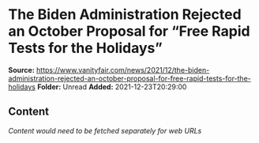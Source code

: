 # The Biden Administration Rejected an October Proposal for “Free Rapid Tests for the Holidays”

**Source:** https://www.vanityfair.com/news/2021/12/the-biden-administration-rejected-an-october-proposal-for-free-rapid-tests-for-the-holidays
**Folder:** Unread
**Added:** 2021-12-23T20:29:00




## Content
*Content would need to be fetched separately for web URLs*
